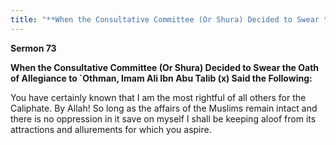 ```yaml
---
title: "**When the Consultative Committee (Or Shura) Decided to Swear the Oath of Allegiance to `Othman, Imam Ali Ibn Abu Talib (x) Said the Following:**" 
---
```

**Sermon 73**

**When the Consultative Committee \(Or Shura\) Decided to Swear the Oath of Allegiance to \`Othman, Imam Ali Ibn Abu Talib \(x\) Said the Following:**

You have certainly known that I am the most rightful of all others for the Caliphate\. By Allah\! So long as the affairs of the Muslims remain intact and there is no oppression in it save on myself I shall be keeping aloof from its attractions and allurements for which you aspire\.

